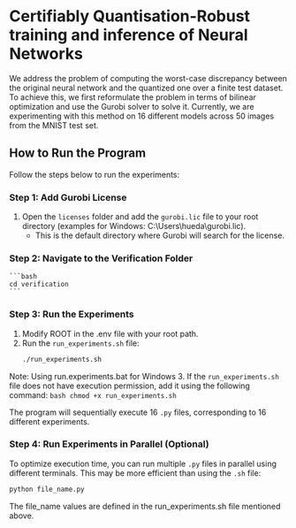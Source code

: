 # Certifiably Quantisation-Robust training and inference of Neural Networks
We address the problem of computing the worst-case discrepancy between the original neural network and the quantized one over a finite test dataset. To achieve this, we first reformulate the problem in terms of bilinear optimization and use the Gurobi solver to solve it. Currently, we are experimenting with this method on 16 different models across 50 images from the MNIST test set.

## How to Run the Program

Follow the steps below to run the experiments:

### Step 1: Add Gurobi License
1. Open the `licenses` folder and add the `gurobi.lic` file to your root directory (examples for Windows: C:\Users\hueda\gurobi.lic).
   - This is the default directory where Gurobi will search for the license.

### Step 2: Navigate to the Verification Folder
    ```bash
    cd verification
    ```

### Step 3: Run the Experiments
1. Modify ROOT in the .env file with your root path. 
2. Run the `run_experiments.sh` file:
    ```bash
    ./run_experiments.sh
    ```
Note: Using run.experiments.bat for Windows
3. If the `run_experiments.sh` file does not have execution permission, add it using the following command:
    ```bash
    chmod +x run_experiments.sh
    ```

The program will sequentially execute 16 `.py` files, corresponding to 16 different experiments.

### Step 4: Run Experiments in Parallel (Optional)
To optimize execution time, you can run multiple `.py` files in parallel using different terminals. This may be more efficient than using the `.sh` file:
   ```bash
   python file_name.py
   ```
The file_name values are defined in the run_experiments.sh file mentioned above.